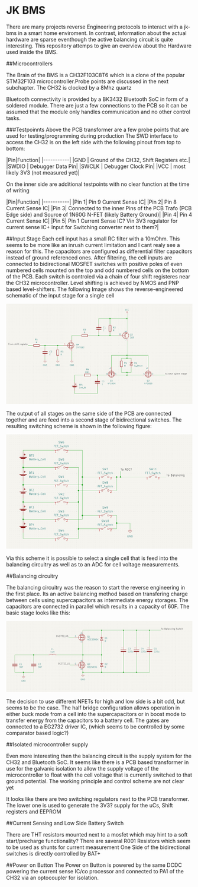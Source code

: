 # JK BMS

There are many projects reverse Engineering protocols to interact with a jk-bms in a smart home enviroment.
In contrast, information about the actual hardware are sparse eventhough the active balancing circuit is
quite interesting. This repository attemps to give an overview about the Hardware used inside the BMS.

##Microcontrollers

The Brain of the BMS is a CH32F103C8T6 which is a clone of the popular STM32F103 microcontroller.Probe points are discussed in the next subchapter.
The CH32 is clocked by a 8Mhz quartz

Bluetooth connectivity is provided by a BK3432 Bluetooth SoC in form of a soldered module. There are just a
few connections to the PCB so it can be assumed that the module only handles communication and no other control tasks.

###Testpoinnts
Above the PCB transformer are a few probe points that are used for testing/programming during production
The SWD interface to access the CH32 is on the left side with the following pinout from top to bottom:

|Pin|Function|
|-----------|
|GND | Ground of the CH32, Shift Registers etc.|
|SWDIO | Debugger Data Pin|
|SWCLK | Debugger Clock Pin|
|VCC | most likely 3V3 (not measured yet)|


On the inner side are additional testpoints with no clear function at the time of writing

|Pin|Function|
|-----------|
|Pin 1| Pin 9 Current Sense IC|
|Pin 2| Pin 8 Current Sense IC|
|Pin 3| Connected to the inner Pins of the PCB Trafo (PCB Edge side) and Source of 1N60G N-FET (likely Battery Ground)|
|Pin 4| Pin 4 Current Sense IC|
|Pin 5| Pin 1 Current Sense IC? Vin 3V3 regulator for current sense IC+ Input for Switching converter next to them?|

##Input Stage
Each cell input has a small RC filter with a 10mOhm. This seems to be more like an inrush current limitation and I cant realy see
a reason for this. The capacitors are configured as differential filter capacitors instead of ground referenced ones.
After filtering, the cell inputs are connected to bidirectional MOSFET switches with positive poles of even numbered cells mounted on the top and odd numbered cells on the bottom of the PCB.
Each switch is controled via a chain of four shift registeres near the CH32 microcontroller. Level shifting is achieved by NMOS and PNP based level-shifters. The following Image shows the
reverse-engineered schematic of the input stage for a single cell

![](images/Input_Stage.PNG)

The output of all stages on the same side of the PCB are connected together and are feed into a second stage of bidirectional switches. The resulting switching scheme is shown in the following figure:

![](images/Switching_Scheme.PNG)

Via this scheme it is possible to select a single cell that is feed into the balancing circuitry as well as to an ADC for cell voltage measurements.

##Balancing circuitry

The balancing circuitry was the reason to start the reverse engineering in the first place. Its an active balancing method based on transfering charge between cells using supercapacitors as intermediate
energy storages. The capacitors are connected in parallel which results in a capacity of 60F. The basic stage looks like this:

![](images/Balancing_Power_Stage.PNG)

The decision to use different NFETs for high and low side is a bit odd, but seems to be the case. The half bridge configuration
allows operation in either buck mode from a cell into the supercapacitors or in boost mode to transfer energy from the capacitors
to a battery cell. The gates are connected to a EG2732 driver IC, (which seems to be controlled by some comparator based logic?)

##Isolated microcontroller supply

Even more interesting then the balancing circuit is the supply system for the CH32 and Bluetooth SoC. It seems like there is a 
PCB based transformer in use for the galvanic isolation to allow the supply voltage of the microcontroller to float with the cell
voltage that is currently switched to that ground potential. The working principle and control scheme are not clear yet

It looks like there are two switching regulators next to the PCB transformer. The lower one is used to generate the 3V3? supply for the uCs, Shift registers
and EEPROM

##Current Sensing and Low Side Battery Switch

There are THT resistors mounted next to a mosfet which may hint to a soft start/precharge functionality?
There are saveral R001 Resistors which seem to be used as shunts for current measurement
One Side of the bidirectional switches is directly controlled by BAT+

##Power on Button
The Power on Button is powered by the same DCDC powering the current sense IC/co processor and connected to PA1 of the CH32 via an optocoupler for isolation.